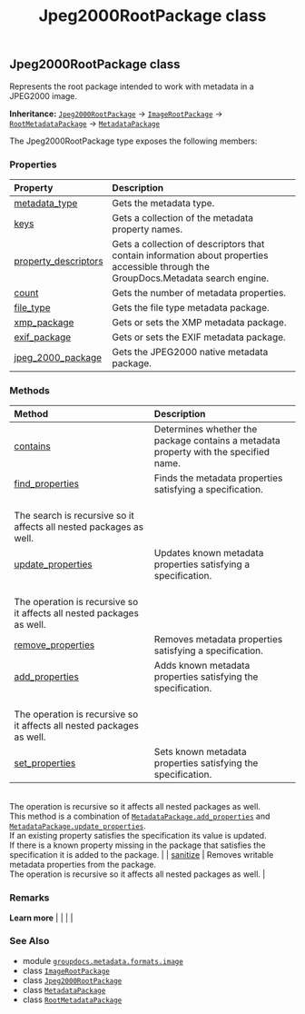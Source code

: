 ﻿---
title: Jpeg2000RootPackage class
second_title: GroupDocs.Metadata for Python via .NET API References
description: 
type: docs
url: /python-net/groupdocs.metadata.formats.image/jpeg2000rootpackage/
is_root: false
weight: 150
---

## Jpeg2000RootPackage class

Represents the root package intended to work with metadata in a JPEG2000 image.



**Inheritance:** [`Jpeg2000RootPackage`](/metadata/python-net/groupdocs.metadata.formats.image/jpeg2000rootpackage) → 
[`ImageRootPackage`](/metadata/python-net/groupdocs.metadata.formats.image/imagerootpackage) → 
[`RootMetadataPackage`](/metadata/python-net/groupdocs.metadata.common/rootmetadatapackage) → 
[`MetadataPackage`](/metadata/python-net/groupdocs.metadata.common/metadatapackage)



The Jpeg2000RootPackage type exposes the following members:

### Properties
| Property | Description |
| :- | :- |
| [metadata_type](/metadata/python-net/groupdocs.metadata.formats.image/jpeg2000rootpackage/metadata_type) | Gets the metadata type. |
| [keys](/metadata/python-net/groupdocs.metadata.formats.image/jpeg2000rootpackage/keys) | Gets a collection of the metadata property names. |
| [property_descriptors](/metadata/python-net/groupdocs.metadata.formats.image/jpeg2000rootpackage/property_descriptors) | Gets a collection of descriptors that contain information about properties accessible through the GroupDocs.Metadata search engine. |
| [count](/metadata/python-net/groupdocs.metadata.formats.image/jpeg2000rootpackage/count) | Gets the number of metadata properties. |
| [file_type](/metadata/python-net/groupdocs.metadata.formats.image/jpeg2000rootpackage/file_type) | Gets the file type metadata package. |
| [xmp_package](/metadata/python-net/groupdocs.metadata.formats.image/jpeg2000rootpackage/xmp_package) | Gets or sets the XMP metadata package. |
| [exif_package](/metadata/python-net/groupdocs.metadata.formats.image/jpeg2000rootpackage/exif_package) | Gets or sets the EXIF metadata package. |
| [jpeg_2000_package](/metadata/python-net/groupdocs.metadata.formats.image/jpeg2000rootpackage/jpeg_2000_package) | Gets the JPEG2000 native metadata package. |


### Methods
| Method | Description |
| :- | :- |
| [contains](/metadata/python-net/groupdocs.metadata.formats.image/jpeg2000rootpackage/contains/#str) | Determines whether the package contains a metadata property with the specified name. |
| [find_properties](/metadata/python-net/groupdocs.metadata.formats.image/jpeg2000rootpackage/find_properties/#groupdocs.metadata.search.Specification) | Finds the metadata properties satisfying a specification. <br/>The search is recursive so it affects all nested packages as well. |
| [update_properties](/metadata/python-net/groupdocs.metadata.formats.image/jpeg2000rootpackage/update_properties/#groupdocs.metadata.search.Specification-groupdocs.metadata.common.PropertyValue) | Updates known metadata properties satisfying a specification.<br/>The operation is recursive so it affects all nested packages as well. |
| [remove_properties](/metadata/python-net/groupdocs.metadata.formats.image/jpeg2000rootpackage/remove_properties/#groupdocs.metadata.search.Specification) | Removes metadata properties satisfying a specification. |
| [add_properties](/metadata/python-net/groupdocs.metadata.formats.image/jpeg2000rootpackage/add_properties/#groupdocs.metadata.search.Specification-groupdocs.metadata.common.PropertyValue) | Adds known metadata properties satisfying the specification.<br/>The operation is recursive so it affects all nested packages as well. |
| [set_properties](/metadata/python-net/groupdocs.metadata.formats.image/jpeg2000rootpackage/set_properties/#groupdocs.metadata.search.Specification-groupdocs.metadata.common.PropertyValue) | Sets known metadata properties satisfying the specification.<br/>The operation is recursive so it affects all nested packages as well.<br/>This method is a combination of [`MetadataPackage.add_properties`](/metadata/python-net/groupdocs.metadata.common/metadatapackage/add_properties) and [`MetadataPackage.update_properties`](/metadata/python-net/groupdocs.metadata.common/metadatapackage/update_properties). <br/>If an existing property satisfies the specification its value is updated. <br/>If there is a known property missing in the package that satisfies the specification it is added to the package. |
| [sanitize](/metadata/python-net/groupdocs.metadata.formats.image/jpeg2000rootpackage/sanitize/#) | Removes writable metadata properties from the package.<br/>The operation is recursive so it affects all nested packages as well. |



### Remarks 


**Learn more** |
|
 |
 |

### See Also
* module [`groupdocs.metadata.formats.image`](..)
* class [`ImageRootPackage`](/metadata/python-net/groupdocs.metadata.formats.image/imagerootpackage)
* class [`Jpeg2000RootPackage`](/metadata/python-net/groupdocs.metadata.formats.image/jpeg2000rootpackage)
* class [`MetadataPackage`](/metadata/python-net/groupdocs.metadata.common/metadatapackage)
* class [`RootMetadataPackage`](/metadata/python-net/groupdocs.metadata.common/rootmetadatapackage)
